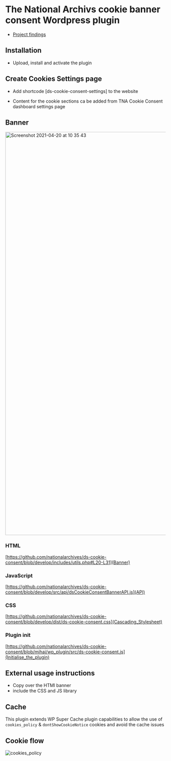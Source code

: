 # The National Archivs cookie banner consent Wordpress plugin

- [Project findings](https://github.com/nationalarchives/ds-cookie-consent/blob/main/docs/about-the-project.md)

## Installation
- Upload, install and activate the plugin

## Create Cookies Settings page

- Add shortcode [ds-cookie-consent-settings] to the website

- Content for the cookie sections ca be added from TNA Cookie Consent dashboard settings page

## Banner
<img width="1263" alt="Screenshot 2021-04-20 at 10 35 43" src="https://user-images.githubusercontent.com/5245264/115373917-3b91b980-a1c4-11eb-82f7-96acab4a45cb.png">


### HTML

[https://github.com/nationalarchives/ds-cookie-consent/blob/develop/includes/utils.php#L20-L31](Banner)

### JavaScript

[https://github.com/nationalarchives/ds-cookie-consent/blob/develop/src/api/dsCookieConsentBannerAPI.js](API)

### CSS

[https://github.com/nationalarchives/ds-cookie-consent/blob/develop/dist/ds-cookie-consent.css](Cascading_Stylesheet)

### Plugin init

[https://github.com/nationalarchives/ds-cookie-consent/blob/mihai/wp_plugin/src/ds-cookie-consent.js](Initialise_the_plugin)

## External usage instructions

- Copy over the HTMl banner
- include the CSS and JS library

## Cache

This plugin extends WP Super Cache plugin capabilities to allow the use of `cookies_policy` & `dontShowCookieNotice` cookies and avoid the cache issues

## Cookie flow
![cookies_policy](https://user-images.githubusercontent.com/5245264/115374112-70057580-a1c4-11eb-9188-cf497a3d84fa.png)


